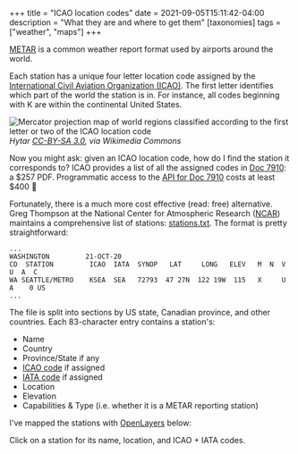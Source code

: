 +++
title = "ICAO location codes"
date = 2021-09-05T15:11:42-04:00
description = "What they are and where to get them"
[taxonomies]
tags = ["weather", "maps"]
+++

[METAR](https://en.wikipedia.org/wiki/METAR) is a common weather report format used by airports around the world.

Each station has a unique four letter location code assigned by the [International Civil Aviation Organization (ICAO)](https://en.wikipedia.org/wiki/International_Civil_Aviation_Organization).
The first letter identifies which part of the world the station is in. For instance, all codes beginning with K are within the continental United States.

![Mercator projection map of world regions classified according to the first letter or two of the ICAO location code](ICAO_FirstLetter.svg)
_Hytar [CC-BY-SA 3.0](https://creativecommons.org/licenses/by-sa/3.0), via Wikimedia Commons_

Now you might ask: given an ICAO location code, how do I find the station it corresponds to?
ICAO provides a list of all the assigned codes in [Doc 7910](https://store.icao.int/en/location-indicators-doc-7910): a $257 PDF.
Programmatic access to the [API for Doc 7910](https://applications.icao.int/dataservices/apis.html) costs at least $400 :money_mouth_face:

Fortunately, there is a much more cost effective (read: free) alternative. Greg Thompson at the National Center for Atmospheric Research ([NCAR](https://en.wikipedia.org/wiki/National_Center_for_Atmospheric_Research)) maintains a comprehensive list of stations: [stations.txt](https://www.aviationweather.gov/docs/metar/stations.txt).
The format is pretty straightforward:

```
...
WASHINGTON         21-OCT-20
CD  STATION         ICAO  IATA  SYNOP   LAT     LONG   ELEV   M  N  V  U  A  C
WA SEATTLE/METRO    KSEA  SEA   72793  47 27N  122 19W  115   X     U     A    0 US
...
```

The file is split into sections by US state, Canadian province, and other countries.
Each 83-character entry contains a station's:

- Name
- Country
- Province/State if any
- [ICAO code](https://en.wikipedia.org/wiki/ICAO_airport_code) if assigned
- [IATA code](https://en.wikipedia.org/wiki/International_Air_Transport_Association_code) if assigned
- Location
- Elevation
- Capabilities & Type (i.e. whether it is a METAR reporting station)

I've mapped the stations with [OpenLayers](https://openlayers.github.io) below:

<div id="map" class="ol-map"></div>
<div id="popup" class="ol-popup">
    <a href="#" id="popup-closer" class="ol-popup-closer"></a>
    <div id="popup-content"></div>
</div>
<script src="https://cdn.polyfill.io/v2/polyfill.min.js?features=requestAnimationFrame,Element.prototype.classList"></script>
<script src="https://cdn.jsdelivr.net/npm/ol@v7.1.0/dist/ol.js"></script>
<link rel="stylesheet" href="https://cdn.jsdelivr.net/npm/ol@v7.1.0/ol.css">
<script type="text/javascript" src="station_map.js"></script>

Click on a station for its name, location, and ICAO + IATA codes.
